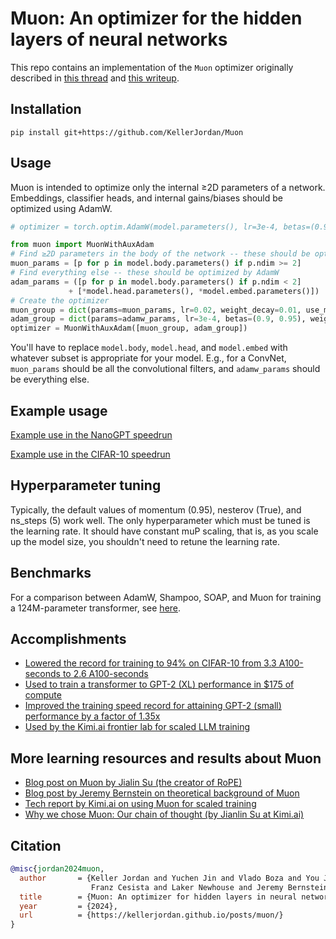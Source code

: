 # Muon: An optimizer for the hidden layers of neural networks

This repo contains an implementation of the `Muon` optimizer originally described in [this thread](https://x.com/kellerjordan0/status/1842300916864844014) and [this writeup](https://kellerjordan.github.io/posts/muon/).

## Installation

```
pip install git+https://github.com/KellerJordan/Muon
```

## Usage

Muon is intended to optimize only the internal ≥2D parameters of a network.
Embeddings, classifier heads, and internal gains/biases should be optimized using AdamW.

```python
# optimizer = torch.optim.AdamW(model.parameters(), lr=3e-4, betas=(0.90, 0.95), weight_decay=0.01)

from muon import MuonWithAuxAdam
# Find ≥2D parameters in the body of the network -- these should be optimized by Muon
muon_params = [p for p in model.body.parameters() if p.ndim >= 2]
# Find everything else -- these should be optimized by AdamW
adam_params = ([p for p in model.body.parameters() if p.ndim < 2]
             + [*model.head.parameters(), *model.embed.parameters()])
# Create the optimizer
muon_group = dict(params=muon_params, lr=0.02, weight_decay=0.01, use_muon=True)
adam_group = dict(params=adamw_params, lr=3e-4, betas=(0.9, 0.95), weight_decay=0.01, use_muon=False)
optimizer = MuonWithAuxAdam([muon_group, adam_group])
```

You'll have to replace `model.body`, `model.head`, and `model.embed` with whatever subset is appropriate for your model.
E.g., for a ConvNet, `muon_params` should be all the convolutional filters, and `adamw_params` should be everything else.

## Example usage

[Example use in the NanoGPT speedrun](https://github.com/KellerJordan/modded-nanogpt/blob/d700b8724cbda3e7b1e5bcadbc0957f6ad1738fd/train_gpt.py#L519)

[Example use in the CIFAR-10 speedrun](https://github.com/KellerJordan/cifar10-airbench/blob/28bff5f5b31e95aa45b5b20e1f48baf1ed98d5f6/airbench94_muon.py#L362)

## Hyperparameter tuning

Typically, the default values of momentum (0.95), nesterov (True), and ns_steps (5) work well. The only hyperparameter which must be tuned is the learning rate.
It should have constant muP scaling, that is, as you scale up the model size, you shouldn't need to retune the learning rate.

## Benchmarks

For a comparison between AdamW, Shampoo, SOAP, and Muon for training a 124M-parameter transformer, see [here](https://github.com/KellerJordan/modded-nanogpt/tree/master/records/102924_Optimizers).

## Accomplishments

* [Lowered the record for training to 94% on CIFAR-10 from 3.3 A100-seconds to 2.6 A100-seconds](https://github.com/KellerJordan/cifar10-airbench)
* [Used to train a transformer to GPT-2 (XL) performance in $175 of compute](https://x.com/kellerjordan0/status/1850995958697308307)
* [Improved the training speed record for attaining GPT-2 (small) performance by a factor of 1.35x](https://x.com/kellerjordan0/status/1842300916864844014)
* [Used by the Kimi.ai frontier lab for scaled LLM training](https://x.com/Kimi_Moonshot/status/1893379158472044623)

## More learning resources and results about Muon

* [Blog post on Muon by Jialin Su (the creator of RoPE)](https://kexue.fm/archives/10592)
* [Blog post by Jeremy Bernstein on theoretical background of Muon](https://jeremybernste.in/writing/deriving-muon)
* [Tech report by Kimi.ai on using Muon for scaled training](https://arxiv.org/abs/2502.16982v1)
* [Why we chose Muon: Our chain of thought (by Jianlin Su at Kimi.ai)](https://x.com/Kimi_Moonshot/status/1897929976948965870)

## Citation

```bibtex
@misc{jordan2024muon,
  author       = {Keller Jordan and Yuchen Jin and Vlado Boza and You Jiacheng and
                  Franz Cesista and Laker Newhouse and Jeremy Bernstein},
  title        = {Muon: An optimizer for hidden layers in neural networks},
  year         = {2024},
  url          = {https://kellerjordan.github.io/posts/muon/}
}
```
